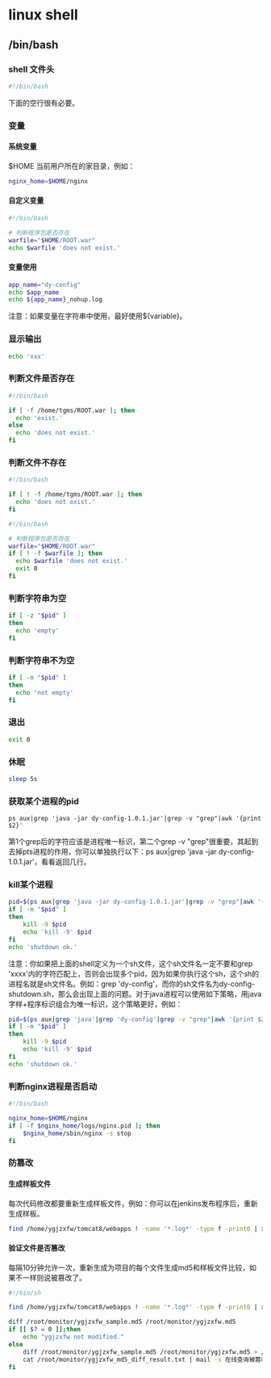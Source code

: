 # linux shell 

## /bin/bash

### shell 文件头

```bash
#!/bin/bash
```

下面的空行很有必要。

### 变量

#### 系统变量

$HOME 当前用户所在的家目录，例如：

```bash
nginx_home=$HOME/nginx
```

#### 自定义变量

```bash
#!/bin/bash

# 判断程序包是否存在
warfile="$HOME/ROOT.war"
echo $warfile 'does not exist.'
```

#### 变量使用

```bash
app_name="dy-config"
echo $app_name
echo ${app_name}_nohup.log
```

注意：如果变量在字符串中使用，最好使用${variable}。

### 显示输出

```bash
echo 'xxx'
```

### 判断文件是否存在

```bash
#!/bin/bash

if [ -f /home/tgms/ROOT.war ]; then
  echo 'exist.'
else
  echo 'does not exist.'
fi
```

### 判断文件不存在

```bash
#!/bin/bash

if [ ! -f /home/tgms/ROOT.war ]; then
  echo 'does not exist.'
fi
```

```bash
#!/bin/bash

# 判断程序包是否存在
warfile="$HOME/ROOT.war"
if [ ! -f $warfile ]; then
  echo $warfile 'does not exist.'
  exit 0
fi
```

### 判断字符串为空

```bash
if [ -z "$pid" ]
then
  echo 'empty'
fi
```

### 判断字符串不为空

```bash
if [ -n "$pid" ]
then
  echo 'not empty'
fi
```

### 退出

```bash
exit 0
```

### 休眠

```bash
sleep 5s
```

### 获取某个进程的pid

```shell
ps aux|grep 'java -jar dy-config-1.0.1.jar'|grep -v "grep"|awk '{print $2}'
```

第1个grep后的字符应该是进程唯一标识，第二个grep -v "grep"很重要，其起到去掉pts进程的作用，你可以单独执行以下：ps aux|grep 'java -jar dy-config-1.0.1.jar'，看看返回几行。

### kill某个进程

```bash
pid=$(ps aux|grep 'java -jar dy-config-1.0.1.jar'|grep -v "grep"|awk '{print $2}')
if [ -n "$pid" ]
then
    kill -9 $pid
    echo 'kill -9' $pid
fi
echo 'shutdown ok.'
```

注意：你如果把上面的shell定义为一个sh文件，这个sh文件名一定不要和grep 'xxxx'内的字符匹配上，否则会出现多个pid，因为如果你执行这个sh，这个sh的进程名就是sh文件名。例如：grep 'dy-config'，而你的sh文件名为dy-config-shutdown.sh，那么会出现上面的问题。对于java进程可以使用如下策略，用java字样+程序标识组合为唯一标识，这个策略更好，例如：

```bash
pid=$(ps aux|grep 'java'|grep 'dy-config'|grep -v "grep"|awk '{print $2}')
if [ -n "$pid" ]
then
    kill -9 $pid
    echo 'kill -9' $pid
fi
echo 'shutdown ok.'
```



### 判断nginx进程是否启动

```bash
#!/bin/bash

nginx_home=$HOME/nginx
if [ -f $nginx_home/logs/nginx.pid ]; then
	$nginx_home/sbin/nginx -s stop
fi
```

### 防篡改

#### 生成样板文件

每次代码修改都要重新生成样板文件，例如：你可以在jenkins发布程序后，重新生成样板。

```bash
find /home/ygjzxfw/tomcat8/webapps ! -name '*.log*' -type f -print0 | xargs -0 md5sum|sort -k 2 > /root/monitor/ygjzxfw_sample.md5
```

#### 验证文件是否篡改

每隔10分钟允许一次，重新生成为项目的每个文件生成md5和样板文件比较，如果不一样则说被篡改了。

```bash
#!/bin/sh

find /home/ygjzxfw/tomcat8/webapps ! -name '*.log*' -type f -print0 | xargs -0 md5sum|sort -k 2 > /root/monitor/ygjzxfw.md5

diff /root/monitor/ygjzxfw_sample.md5 /root/monitor/ygjzxfw.md5
if [[ $? = 0 ]];then
    echo "ygjzxfw not modified."
else
    diff /root/monitor/ygjzxfw_sample.md5 /root/monitor/ygjzxfw.md5 > /root/monitor/ygjzxfw_md5_diff_result.txt
    cat /root/monitor/ygjzxfw_md5_diff_result.txt | mail -s 在线查询被篡改 909933699@qq.com
fi
```

